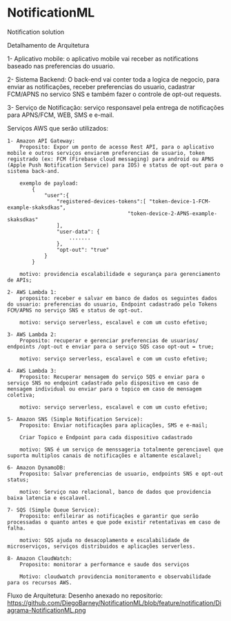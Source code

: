 # NotificationML
Notification solution

Detalhamento de Arquitetura 

1- Aplicativo mobile: o aplicativo mobile vai receber as notifications baseado nas preferencias
do usuario.

2- Sistema Backend: O back-end vai conter toda a logica de negocio, para enviar as notificações, receber preferencias do usuario, cadastrar FCM/APNS no servico SNS e também fazer o controle de opt-out requests.

3- Serviço de Notificação: serviço responsavel pela entrega de notificações para APNS/FCM, WEB, SMS e e-mail.


Serviços AWS que serão utilizados:

    1- Amazon API Gateway:
        Proposito: Expor um ponto de acesso Rest API, para o aplicativo mobile e outros serviços enviarem preferencias de usuario, token registrado (ex: FCM (Firebase cloud messaging) para android ou APNS (Apple Push Notification Service) para IOS) e status de opt-out para o sistema back-and.

        exemplo de payload:
            {
                "user":{
                    "registered-devices-tokens":[ "token-device-1-FCM-example-skaksdkas",
                                           "token-device-2-APNS-example-skaksdkas"
                    ],
                    "user-data": {
                        .......
                    },
                    "opt-out": "true"
                }
            }

        motivo: providencia escalabilidade e segurança para gerenciamento de APIs;

    2- AWS Lambda 1: 
        proposito: receber e salvar em banco de dados os seguintes dados do usuario: preferencias do usuario, Endpoint cadastrado pelo Tokens FCM/APNS no serviço SNS e status de opt-out.

        motivo: serviço serverless, escalavel e com um custo efetivo;

    3- AWS Lambda 2: 
        Proposito: recuperar e gerenciar preferencias de usuarios/ endpoints /opt-out e enviar para o serviço SQS caso opt-out = true;

        motivo: serviço serverless, escalavel e com um custo efetivo;

    4- AWS Lambda 3: 
        Proposito: Recuperar mensagem do serviço SQS e enviar para o serviço SNS no endpoint cadastrado pelo dispositivo em caso de mensagem individual ou enviar para o topico em caso de mensagem coletiva;

        motivo: serviço serverless, escalavel e com um custo efetivo;

    5- Amazon SNS (Simple Notification Service):
        Proposito: Enviar notificações para aplicações, SMS e e-mail;

        Criar Topico e Endpoint para cada dispositivo cadastrado

        motivo: SNS é um serviço de menssageria totalmente gerenciavel que suporta multiplos canais de notificações e altamente escalavel;

    6- Amazon DynamoDB:
        Proposito: Salvar preferencias de usuario, endpoints SNS e opt-out status;

        motivo: Serviço nao relacional, banco de dados que providencia baixa latencia e escalavel.

    7- SQS (Simple Queue Service):
        Proposito: enfileirar as notificações e garantir que serão processadas o quanto antes e que pode existir retentativas em caso de falha.

        motivo: SQS ajuda no desacoplamento e escalabilidade de microserviços, serviços distribuidos e aplicações serverless.

    8- Amazon CloudWatch:
        Proposito: monitorar a performance e saude dos serviços

        Motivo: cloudwatch providencia monitoramento e observabilidade para os recursos AWS.


Fluxo de Arquitetura:
    Desenho anexado no repositorio: https://github.com/DiegoBarney/NotificationML/blob/feature/notification/Diagrama-NotificationML.png
